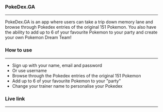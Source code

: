 ### PokeDex.GA

---

PokeDex.GA is an app where users can take a trip down memory lane and browse through Pokedex entries of the original 151 Pokemon. You also have the ability to add up to 6 of your favourite Pokemon to your party and create your own Pokemon Dream Team!

### How to use

---

-   Sign up with your name, email and password
-   Or use username
-   Browse through the Pokedex entries of the original 151 Pokemon
-   Add up to 6 of your favourite Pokemon to your "party"
-   Change your trainer name to personalise your Pokedex

### Live link

---
